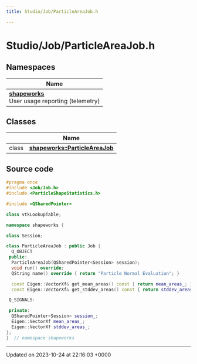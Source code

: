 ```yaml
---
title: Studio/Job/ParticleAreaJob.h

---
```


# Studio/Job/ParticleAreaJob.h



## Namespaces

| Name           |
| -------------- |
| **[shapeworks](../Namespaces/namespaceshapeworks.md)** <br>User usage reporting (telemetry)  |

## Classes

|                | Name           |
| -------------- | -------------- |
| class | **[shapeworks::ParticleAreaJob](../Classes/classshapeworks_1_1ParticleAreaJob.md)**  |




## Source code

```cpp
#pragma once
#include <Job/Job.h>
#include <ParticleShapeStatistics.h>

#include <QSharedPointer>

class vtkLookupTable;

namespace shapeworks {

class Session;

class ParticleAreaJob : public Job {
  Q_OBJECT
 public:
  ParticleAreaJob(QSharedPointer<Session> session);
  void run() override;
  QString name() override { return "Particle Normal Evaluation"; }

  const Eigen::VectorXf& get_mean_areas() const { return mean_areas_; }
  const Eigen::VectorXf& get_stddev_areas() const { return stddev_areas_; }

 Q_SIGNALS:

 private:
  QSharedPointer<Session> session_;
  Eigen::VectorXf mean_areas_;
  Eigen::VectorXf stddev_areas_;
};
}  // namespace shapeworks
```


-------------------------------

Updated on 2023-10-24 at 22:16:03 +0000
